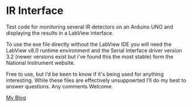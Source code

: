 # IR Interface

Test code for monitoring several IR detectors on an Arduino UNO and displaying the results in a LabView interface.

To use the exe file directly without the LabView IDE you will need the LabView v8.0 runtime environment and the Serial Interface driver version 3.2 (newer versions exist but i've found this the most stable) form the National Instrument website.

Free to use, but I’d be keen to know if it's being used for anything interesting.
While these files are effectively unsuppoerted I’ll do my best to answer questions.
Any comments Welcome.

[My Blog](https://cengarduino.wordpress.com/)
